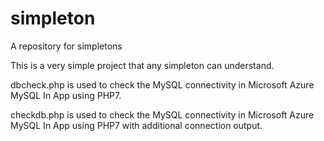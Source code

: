 # simpleton
A repository for simpletons

This is a very simple project that any simpleton can understand.

dbcheck.php is used to check the MySQL connectivity in Microsoft Azure MySQL In App using PHP7.

checkdb.php is used to check the MySQL connectivity in Microsoft Azure MySQL In App using PHP7 with additional connection output.
